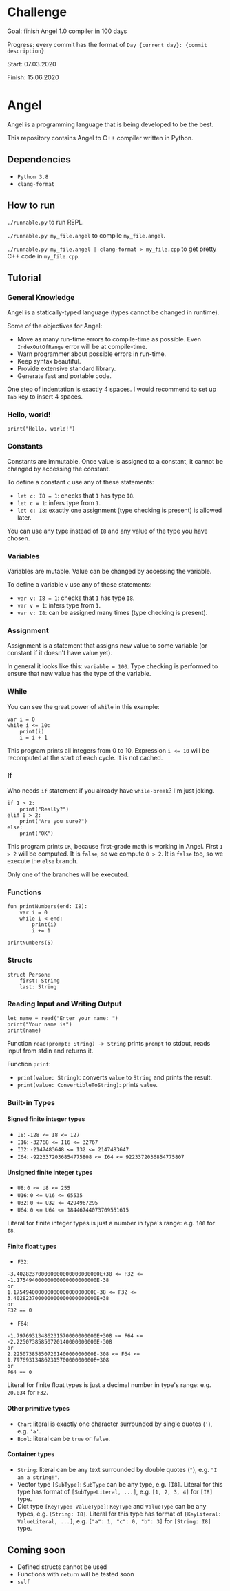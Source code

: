 # Challenge
Goal: finish Angel 1.0 compiler in 100 days

Progress: every commit has the format of `Day {current day}: {commit description}`

Start: 07.03.2020

Finish: 15.06.2020

# Angel
Angel is a programming language that is being developed to be the best.

This repository contains Angel to C++ compiler written in Python.

## Dependencies
- `Python 3.8`
- `clang-format`

## How to run
`./runnable.py` to run REPL.

`./runnable.py my_file.angel` to compile `my_file.angel`.

`./runnable.py my_file.angel | clang-format > my_file.cpp` to get pretty
C++ code in `my_file.cpp`. 

## Tutorial
### General Knowledge
Angel is a statically-typed language (types cannot be changed in runtime).

Some of the objectives for Angel:
- Move as many run-time errors to compile-time as possible.
Even `IndexOutOfRange` error will be at compile-time.
- Warn programmer about possible errors in run-time.
- Keep syntax beautiful.
- Provide extensive standard library.
- Generate fast and portable code.

One step of indentation is exactly 4 spaces.
I would recommend to set up `Tab` key to insert 4 spaces.

### Hello, world!
`print("Hello, world!")`

### Constants
Constants are immutable. Once value is assigned to a constant, it
cannot be changed by accessing the constant.

To define a constant `c` use any of these statements:
- `let c: I8 = 1`: checks that `1` has type `I8`.
- `let c = 1`: infers type from `1`.
- `let c: I8`: exactly one assignment (type checking is present) is allowed later.

You can use any type instead of `I8` and any value of the type you have chosen.

### Variables
Variables are mutable. Value can be changed by accessing the variable.

To define a variable `v` use any of these statements:
- `var v: I8 = 1`: checks that `1` has type `I8`.
- `var v = 1`: infers type from `1`.
- `var v: I8`: can be assigned many times (type checking is present).

### Assignment
Assignment is a statement that assigns new value to some
variable (or constant if it doesn't have value yet).

In general it looks like this: `variable = 100`.
Type checking is performed to ensure that new value has the type of the variable. 

### While
You can see the great power of `while` in this example:
```
var i = 0
while i <= 10:
    print(i)
    i = i + 1
```
This program prints all integers from 0 to 10.
Expression `i <= 10` will be recomputed at the start of each cycle.
It is not cached.

### If
Who needs `if` statement if you already have `while-break`? I'm just joking.
```
if 1 > 2:
    print("Really?")
elif 0 > 2:
    print("Are you sure?")
else:
    print("OK")
```
This program prints `OK`, because first-grade math is working in Angel.
First `1 > 2` will be computed. It is `false`, so we compute `0 > 2`.
It is `false` too, so we execute the `else` branch.

Only one of the branches will be executed.

### Functions
```
fun printNumbers(end: I8):
    var i = 0
    while i < end:
        print(i)
        i += 1

printNumbers(5)
```

### Structs
```
struct Person:
    first: String
    last: String
```

### Reading Input and Writing Output
```
let name = read("Enter your name: ")
print("Your name is")
print(name)
```

Function `read(prompt: String) -> String` prints `prompt` to stdout,
reads input from stdin and returns it.

Function `print`:
- `print(value: String)`: converts `value` to `String` and prints the result.
- `print(value: ConvertibleToString)`: prints `value`.


### Built-in Types
#### Signed finite integer types
- `I8`: `-128 <= I8 <= 127`
- `I16`: `-32768 <= I16 <= 32767`
- `I32`: `-2147483648 <= I32 <= 2147483647`
- `I64`: `-9223372036854775808 <= I64 <= 9223372036854775807`

#### Unsigned finite integer types
- `U8`: `0 <= U8 <= 255`
- `U16`: `0 <= U16 <= 65535`
- `U32`: `0 <= U32 <= 4294967295`
- `U64`: `0 <= U64 <= 18446744073709551615`

Literal for finite integer types is just a number in
type's range: e.g. `100` for `I8`.

#### Finite float types
- `F32`:
```
-3.402823700000000000000000000E+38 <= F32 <= -1.17549400000000000000000000E-38
or
1.17549400000000000000000000E-38 <= F32 <= 3.402823700000000000000000000E+38
or
F32 == 0
```
- `F64`:
```
-1.79769313486231570000000000E+308 <= F64 <= -2.22507385850720140000000000E-308
or
2.22507385850720140000000000E-308 <= F64 <= 1.79769313486231570000000000E+308
or
F64 == 0
```

Literal for finite float types is just a decimal number in
type's range: e.g. `20.034` for `F32`.

#### Other primitive types
- `Char`: literal is exactly one character surrounded by single quotes (`'`),
e.g. `'a'`.
- `Bool`: literal can be `true` or `false`.

#### Container types
- `String`: literal can be any text surrounded by double quotes (`"`),
e.g. `"I am a string!"`.
- Vector type `[SubType]`: `SubType` can be any type, e.g. `[I8]`.
Literal for this type has format of `[SubTypeLiteral, ...]`,
e.g. `[1, 2, 3, 4]` for `[I8]` type.
- Dict type `[KeyType: ValueType]`: `KeyType` and `ValueType` can be any types,
e.g. `[String: I8]`. Literal for this type has format of `[KeyLiteral: ValueLiteral, ...]`,
e.g. `["a": 1, "c": 0, "b": 3]` for `[String: I8]` type.

## Coming soon
- Defined structs cannot be used
- Functions with `return` will be tested soon
- `self`
